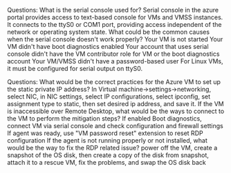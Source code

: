 Questions: 
What is the serial console used for? 
Serial console in the azure portal provides access to text-based console for VMs and VMSS instances. It connects to the ttyS0 or COM1 port, providing access independent of the network or operating system state.
What could be the common causes when the serial console doesn't work properly? 
Your VM is not started
Your VM didn't have boot diagnostics enabled
Your account that uses serial console didn't have the VM contributor role for VM or the boot diagnostics account
 Your VM/VMSS didn't have a password-based user
For Linux VMs, it must be configured for serial output on ttyS0.

Questions:
What would be the correct practices for the Azure VM to set up the static private IP address?
In Virtual machine->settings->networking, select NIC, in NIC settings, select IP configurations, select ipconfig<number>, set assignment type to static, then set desired ip address, and save it.
If the VM is inaccessible over Remote Desktop, what would be the ways to connect to the VM to perform the mitigation steps?
If enabled Boot diagnostics, connect VM via serial console and check configuration and firewall settings
If agent was ready, use "VM password reset" extension to reset RDP configuration
If the agent is not running properly or not installed, what would be the way to fix the RDP related issue?
power off the VM, create a snapshot of the OS disk, then create a copy of the disk from snapshot, attach it to a rescue VM, fix the problems, and swap the OS disk back

